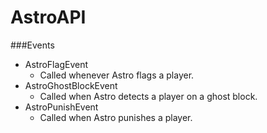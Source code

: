 # AstroAPI
###Events
- AstroFlagEvent
  - Called whenever Astro flags a player.
- AstroGhostBlockEvent
  - Called when Astro detects a player on a ghost block.
- AstroPunishEvent
  - Called when Astro punishes a player.
